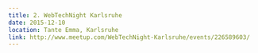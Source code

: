 ```yaml
---
title: 2. WebTechNight Karlsruhe
date: 2015-12-10
location: Tante Emma, Karlsruhe
link: http://www.meetup.com/WebTechNight-Karlsruhe/events/226589603/
---
```

